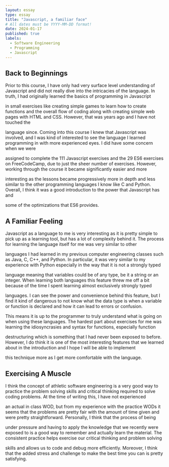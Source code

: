 ```yaml
---
layout: essay
type: essay
title: "Javascript, a familiar face"
# All dates must be YYYY-MM-DD format!
date: 2024-01-17
published: true
labels:
  - Software Engineering
  - Programming
  - Javascript
---
```

## Back to Beginnings  

Prior to this course, I have only had very surface level understanding of Javascript and did not really dive into the intricacies of the language. In truth, I had originally learned the basics of programming in Javascript

in small exercises like creating simple games to learn how to create functions and the overall flow of coding along with creating simple web pages with HTML and CSS. However, that was years ago and I have not touched the 

language since. Coming into this course I knew that Javascript was involved, and I was kind of interested to see the language I learned programming in with more experienced eyes. I did have some concern when we were 

assigned to complete the 111 Javascript exercises and the 29 ES6 exercises on FreeCodeCamp, due to just the sheer number of exercises. However, working through the course it became significantly easier and more 

interesting as the lessons became progressively more in depth and less similar to the other programming languages I know like C and Python. Overall, I think it was a good introduction to the power that Javascript has and 

some of the optimizations that ES6 provides.

## A Familiar Feeling

Javascript as a language to me is very interesting as it is pretty simple to pick up as a learning tool, but has a lot of complexity behind it. The process for learning the language itself for me was very similar to other 

languages I had learned in my previous computer engineering classes such as Java, C, C++, and Python. In particular, it was very similar to my experience with Python especially in the way that it is not a strongly typed 

language meaning that variables could be of any type, be it a string or an integer. When learning both languages this feature threw me off a bit because of the time I spent learning almost exclusively strongly typed 

languages. I can see the power and convenience behind this feature, but I find it kind of dangerous to not know what the data type is when a variable or function is declared and how it can lead to errors or confusion. 

This means it is up to the programmer to truly understand what is going on when using these languages. The hardest part about exercises for me was learning the idiosyncrasies and syntax for functions, especially function 

destructuring which is something that I had never been exposed to before. However, I do think it is one of the most interesting features that we learned about in the introduction and I hope I will be able to implement 

this technique more as I get more comfortable with the language.

## Exercising A Muscle

I think the concept of athletic software engineering is a very good way to practice the problem solving skills and critical thinking required to solve coding problems. At the time of writing this, I have not experienced 

an actual in class WOD, but from my experience with the practice WODs it seems that the problems are pretty fair with the amount of time given and were pretty straightforward. Personally, I think that the process of being 

under pressure and having to apply the knowledge that we recently were exposed to is a good way to remember and actually learn the material. The consistent practice helps exercise our critical thinking and problem solving 

skills and allows us to code and debug more efficiently. Moreover, I think that the added stress and challenge to make the best time you can is pretty satisfying.
